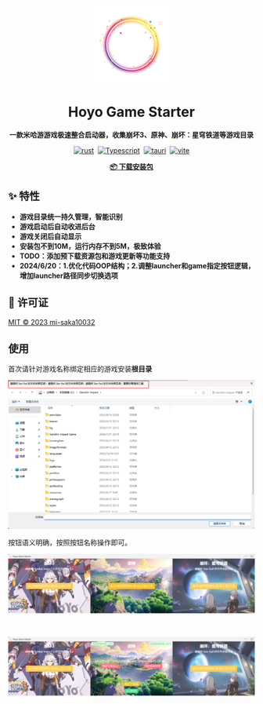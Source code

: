 <div align="center">
  <img src="./app-icon.png" width="156" height="156" />

  <h1>Hoyo Game Starter</h1>

  <strong>一款米哈游游戏极速整合启动器，收集崩坏3、原神、崩坏：星穹铁道等游戏目录</strong>

  <div>
  
  [![rust](https://img.shields.io/badge/rust-1.75.0-blue)](https://www.rust-lang.org/)&nbsp;&nbsp;[![Typescript](https://img.shields.io/badge/typescript-5.3.3-blue)](https://www.typescriptlang.org/)&nbsp;&nbsp;[![tauri](https://img.shields.io/badge/tauri-1.5-brightgreen)](https://tauri.app/)&nbsp;&nbsp;[![vite](https://img.shields.io/badge/vite-5.0.11-brightgreen)](https://vitejs.dev/)

  </div>
  
  <a href="https://github.com/mi-saka10032/hoyo-game-starter/releases" target="blank"><strong>📦️ 下载安装包</strong></a>

</div>

## ✨ 特性

- **游戏目录统一持久管理，智能识别**
- **游戏启动后自动收进后台**
- **游戏关闭后自动显示**
- **安装包不到10M，运行内存不到5M，极致体验**
- **TODO：添加预下载资源包和游戏更新等功能支持**
- **2024/6/20：1.优化代码OOP结构；2.调整launcher和game指定按钮逻辑，增加launcher路径同步切换选项**

## 📜 许可证

[MIT © 2023 mi-saka10032](./LICENSE)

## 使用

首次请针对游戏名称绑定相应的游戏安装**根目录**

![folder](./images/folder.png)

按钮语义明确，按照按钮名称操作即可。

![main](./images/main.png)

<br />

![pick](./images/pick.png)